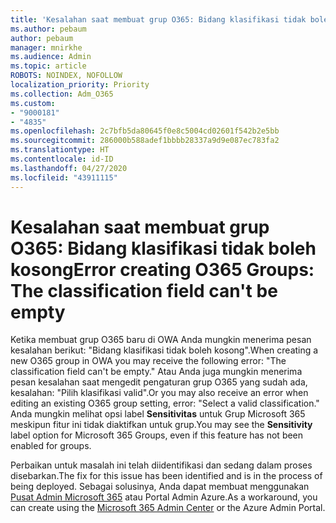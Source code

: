 ```yaml
---
title: 'Kesalahan saat membuat grup O365: Bidang klasifikasi tidak boleh kosong'
ms.author: pebaum
author: pebaum
manager: mnirkhe
ms.audience: Admin
ms.topic: article
ROBOTS: NOINDEX, NOFOLLOW
localization_priority: Priority
ms.collection: Adm_O365
ms.custom:
- "9000181"
- "4835"
ms.openlocfilehash: 2c7bfb5da80645f0e8c5004cd02601f542b2e5bb
ms.sourcegitcommit: 286000b588adef1bbbb28337a9d9e087ec783fa2
ms.translationtype: HT
ms.contentlocale: id-ID
ms.lasthandoff: 04/27/2020
ms.locfileid: "43911115"
---
```

# <a name="error-creating-o365-groups-the-classification-field-cant-be-empty"></a><span data-ttu-id="2816f-102">Kesalahan saat membuat grup O365: Bidang klasifikasi tidak boleh kosong</span><span class="sxs-lookup"><span data-stu-id="2816f-102">Error creating O365 Groups: The classification field can't be empty</span></span>

<span data-ttu-id="2816f-103">Ketika membuat grup O365 baru di OWA Anda mungkin menerima pesan kesalahan berikut: "Bidang klasifikasi tidak boleh kosong".</span><span class="sxs-lookup"><span data-stu-id="2816f-103">When creating a new O365 group in OWA you may receive the following error: "The classification field can't be empty."</span></span>  <span data-ttu-id="2816f-104">Atau Anda juga mungkin menerima pesan kesalahan saat mengedit pengaturan grup O365 yang sudah ada, kesalahan: "Pilih klasifikasi valid".</span><span class="sxs-lookup"><span data-stu-id="2816f-104">Or you may also receive an error when editing an existing O365 group setting, error: "Select a valid classification."</span></span>   <span data-ttu-id="2816f-105">Anda mungkin melihat opsi label **Sensitivitas** untuk Grup Microsoft 365 meskipun fitur ini tidak diaktifkan untuk grup.</span><span class="sxs-lookup"><span data-stu-id="2816f-105">You may see the **Sensitivity** label option for Microsoft 365 Groups, even if this feature has not been enabled for groups.</span></span>

<span data-ttu-id="2816f-106">Perbaikan untuk masalah ini telah diidentifikasi dan sedang dalam proses disebarkan.</span><span class="sxs-lookup"><span data-stu-id="2816f-106">The fix for this issue has been identified and is in the process of being deployed.</span></span>  <span data-ttu-id="2816f-107">Sebagai solusinya, Anda dapat membuat menggunakan [Pusat Admin Microsoft 365](https://docs.microsoft.com/microsoft-365/admin/create-groups/create-groups?view=o365-worldwide) atau Portal Admin Azure.</span><span class="sxs-lookup"><span data-stu-id="2816f-107">As a workaround, you can create using the [Microsoft 365 Admin Center](https://docs.microsoft.com/microsoft-365/admin/create-groups/create-groups?view=o365-worldwide) or the Azure Admin Portal.</span></span>
